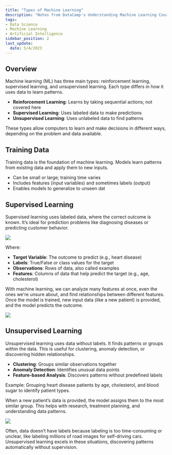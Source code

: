 ```yaml
---
title: "Types of Machine Learning"
description: "Notes from DataCamp's Understanding Machine Learning Course"
tags: 
- Data Science
- Machine Learning
- Artificial Intelligence
sidebar_position: 2
last_update:
  date: 5/4/2023
---
```


## Overview 

Machine learning (ML) has three main types: reinforcement learning, supervised learning, and unsupervised learning. Each type differs in how it uses data to learn patterns.

- **Reinforcement Learning**: Learns by taking sequential actions; not covered here
- **Supervised Learning**: Uses labeled data to make predictions
- **Unsupervised Learning**: Uses unlabeled data to find patterns

These types allow computers to learn and make decisions in different ways, depending on the problem and data available.

## Training Data

Training data is the foundation of machine learning. Models learn patterns from existing data and apply them to new inputs.

- Can be small or large; training time varies
- Includes features (input variables) and sometimes labels (output)
- Enables models to generalize to unseen dat

## Supervised Learning  

Supervised learning uses labeled data, where the correct outcome is known. It’s ideal for prediction problems like diagnosing diseases or predicting customer behavior.

<div class='img-center'>

![](/img/docs/ml-supervised-learning-model-heart-disease.png)

</div>

Where: 

- **Target Variable**: The outcome to predict (e.g., heart disease)
- **Labels**: True/False or class values for the target
- **Observations**: Rows of data, also called examples
- **Features**: Columns of data that help predict the target (e.g., age, cholesterol)

With machine learning, we can analyze many features at once, even the ones we're unsure about, and find relationships between different features. Once the model is trained, new input data (like a new patient) is provided, and the model predicts the outcome.

<div class='img-center'>

![](/img/docs/ml-new-input-to-ml-model.png)

</div>

## Unsupervised Learning

Unsupervised learning uses data without labels. It finds patterns or groups within the data. This is useful for clustering, anomaly detection, or discovering hidden relationships.

- **Clustering**: Groups similar observations together
- **Anomaly Detection**: Identifies unusual data points
- **Feature-based Analysis**: Discovers patterns without predefined labels

Example: Grouping heart disease patients by age, cholesterol, and blood sugar to identify patient types.

When a new patient’s data is provided, the model assigns them to the most similar group. This helps with research, treatment planning, and understanding data patterns.

<div class='img-center'>

![](/img/docs/ml-unsupervised-no-features-only-labels.png)

</div>


Often, data doesn’t have labels because labeling is too time-consuming or unclear, like labeling millions of road images for self-driving cars. Unsupervised learning excels in these situations, discovering patterns automatically without supervision.